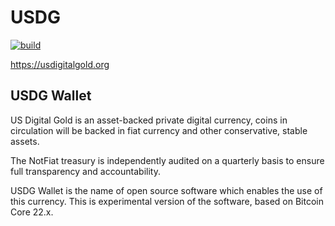 USDG
=====================================
[![build](https://github.com/USDGcoinFoundation/USDGcoin/actions/workflows/build.yml/badge.svg?branch=main)](https://github.com/USDGcoinFoundation/USDGcoin/actions/workflows/build.yml)


https://usdigitalgold.org

USDG Wallet
----------------

US Digital Gold is an asset-backed private digital currency, coins in circulation will be backed in fiat currency and other conservative, stable assets.

The NotFiat treasury is independently audited on a quarterly basis to ensure full transparency and accountability.

USDG Wallet is the name of open source software which enables the use of this currency. This is experimental version of the software, based on Bitcoin Core 22.x.
